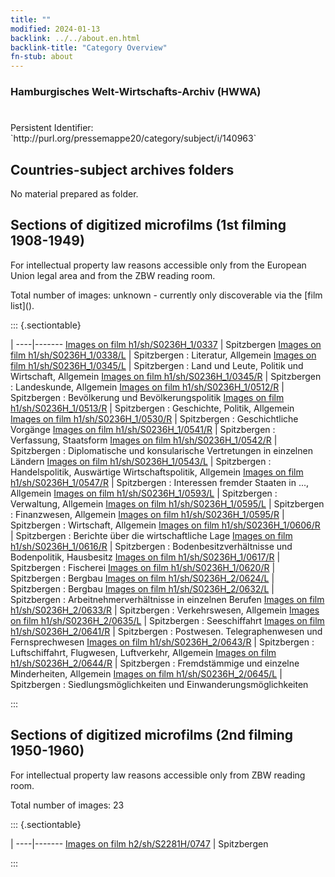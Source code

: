```yaml
---
title: ""
modified: 2024-01-13
backlink: ../../about.en.html
backlink-title: "Category Overview"
fn-stub: about
---
```


### Hamburgisches Welt-Wirtschafts-Archiv (HWWA)

# 

<div class="hint">Persistent Identifier: `http://purl.org/pressemappe20/category/subject/i/140963`</div>







## Countries-subject archives folders





No material prepared as folder.



<a id="filmsections" />

## Sections of digitized microfilms (1st filming 1908-1949)

<p>For intellectual property law reasons accessible only from the European Union legal area and from the ZBW reading room.</p>



<p>Total number of images: unknown - currently only discoverable via the [film list]().</p>




::: {.sectiontable}

 | 
----|-------
<a class="btn" href="https://pm20.zbw.eu/film/h1/sh/S0236H_1/0337" rel="nofollow">Images on film h1/sh/S0236H_1/0337</a> | Spitzbergen
<a class="btn" href="https://pm20.zbw.eu/film/h1/sh/S0236H_1/0338/L" rel="nofollow">Images on film h1/sh/S0236H_1/0338/L</a> | Spitzbergen : Literatur, Allgemein
<a class="btn" href="https://pm20.zbw.eu/film/h1/sh/S0236H_1/0345/L" rel="nofollow">Images on film h1/sh/S0236H_1/0345/L</a> | Spitzbergen : Land und Leute, Politik und Wirtschaft, Allgemein
<a class="btn" href="https://pm20.zbw.eu/film/h1/sh/S0236H_1/0345/R" rel="nofollow">Images on film h1/sh/S0236H_1/0345/R</a> | Spitzbergen : Landeskunde, Allgemein
<a class="btn" href="https://pm20.zbw.eu/film/h1/sh/S0236H_1/0512/R" rel="nofollow">Images on film h1/sh/S0236H_1/0512/R</a> | Spitzbergen : Bevölkerung und Bevölkerungspolitik
<a class="btn" href="https://pm20.zbw.eu/film/h1/sh/S0236H_1/0513/R" rel="nofollow">Images on film h1/sh/S0236H_1/0513/R</a> | Spitzbergen : Geschichte, Politik, Allgemein
<a class="btn" href="https://pm20.zbw.eu/film/h1/sh/S0236H_1/0530/R" rel="nofollow">Images on film h1/sh/S0236H_1/0530/R</a> | Spitzbergen : Geschichtliche Vorgänge
<a class="btn" href="https://pm20.zbw.eu/film/h1/sh/S0236H_1/0541/R" rel="nofollow">Images on film h1/sh/S0236H_1/0541/R</a> | Spitzbergen : Verfassung, Staatsform
<a class="btn" href="https://pm20.zbw.eu/film/h1/sh/S0236H_1/0542/R" rel="nofollow">Images on film h1/sh/S0236H_1/0542/R</a> | Spitzbergen : Diplomatische und konsularische Vertretungen in einzelnen Ländern
<a class="btn" href="https://pm20.zbw.eu/film/h1/sh/S0236H_1/0543/L" rel="nofollow">Images on film h1/sh/S0236H_1/0543/L</a> | Spitzbergen : Handelspolitik, Auswärtige Wirtschaftspolitik, Allgemein
<a class="btn" href="https://pm20.zbw.eu/film/h1/sh/S0236H_1/0547/R" rel="nofollow">Images on film h1/sh/S0236H_1/0547/R</a> | Spitzbergen : Interessen fremder Staaten in ..., Allgemein
<a class="btn" href="https://pm20.zbw.eu/film/h1/sh/S0236H_1/0593/L" rel="nofollow">Images on film h1/sh/S0236H_1/0593/L</a> | Spitzbergen : Verwaltung, Allgemein
<a class="btn" href="https://pm20.zbw.eu/film/h1/sh/S0236H_1/0595/L" rel="nofollow">Images on film h1/sh/S0236H_1/0595/L</a> | Spitzbergen : Finanzwesen, Allgemein
<a class="btn" href="https://pm20.zbw.eu/film/h1/sh/S0236H_1/0595/R" rel="nofollow">Images on film h1/sh/S0236H_1/0595/R</a> | Spitzbergen : Wirtschaft, Allgemein
<a class="btn" href="https://pm20.zbw.eu/film/h1/sh/S0236H_1/0606/R" rel="nofollow">Images on film h1/sh/S0236H_1/0606/R</a> | Spitzbergen : Berichte über die wirtschaftliche Lage
<a class="btn" href="https://pm20.zbw.eu/film/h1/sh/S0236H_1/0616/R" rel="nofollow">Images on film h1/sh/S0236H_1/0616/R</a> | Spitzbergen : Bodenbesitzverhältnisse und Bodenpolitik, Hausbesitz
<a class="btn" href="https://pm20.zbw.eu/film/h1/sh/S0236H_1/0617/R" rel="nofollow">Images on film h1/sh/S0236H_1/0617/R</a> | Spitzbergen : Fischerei
<a class="btn" href="https://pm20.zbw.eu/film/h1/sh/S0236H_1/0620/R" rel="nofollow">Images on film h1/sh/S0236H_1/0620/R</a> | Spitzbergen : Bergbau
<a class="btn" href="https://pm20.zbw.eu/film/h1/sh/S0236H_2/0624/L" rel="nofollow">Images on film h1/sh/S0236H_2/0624/L</a> | Spitzbergen : Bergbau
<a class="btn" href="https://pm20.zbw.eu/film/h1/sh/S0236H_2/0632/L" rel="nofollow">Images on film h1/sh/S0236H_2/0632/L</a> | Spitzbergen :  	Arbeitnehmerverhältnisse in einzelnen Berufen
<a class="btn" href="https://pm20.zbw.eu/film/h1/sh/S0236H_2/0633/R" rel="nofollow">Images on film h1/sh/S0236H_2/0633/R</a> | Spitzbergen : Verkehrswesen, Allgemein
<a class="btn" href="https://pm20.zbw.eu/film/h1/sh/S0236H_2/0635/L" rel="nofollow">Images on film h1/sh/S0236H_2/0635/L</a> | Spitzbergen : Seeschiffahrt
<a class="btn" href="https://pm20.zbw.eu/film/h1/sh/S0236H_2/0641/R" rel="nofollow">Images on film h1/sh/S0236H_2/0641/R</a> | Spitzbergen : Postwesen. Telegraphenwesen und Fernsprechwesen
<a class="btn" href="https://pm20.zbw.eu/film/h1/sh/S0236H_2/0643/R" rel="nofollow">Images on film h1/sh/S0236H_2/0643/R</a> | Spitzbergen : Luftschiffahrt, Flugwesen, Luftverkehr, Allgemein
<a class="btn" href="https://pm20.zbw.eu/film/h1/sh/S0236H_2/0644/R" rel="nofollow">Images on film h1/sh/S0236H_2/0644/R</a> | Spitzbergen : Fremdstämmige und einzelne Minderheiten, Allgemein
<a class="btn" href="https://pm20.zbw.eu/film/h1/sh/S0236H_2/0645/L" rel="nofollow">Images on film h1/sh/S0236H_2/0645/L</a> | Spitzbergen : Siedlungsmöglichkeiten und Einwanderungsmöglichkeiten


:::




## Sections of digitized microfilms (2nd filming 1950-1960)

<p>For intellectual property law reasons accessible only from ZBW reading room.</p>



<p>Total number of images: 23</p>




::: {.sectiontable}

 | 
----|-------
<a class="btn" href="https://pm20.zbw.eu/film/h2/sh/S2281H/0747" rel="nofollow">Images on film h2/sh/S2281H/0747</a> | Spitzbergen


:::
















